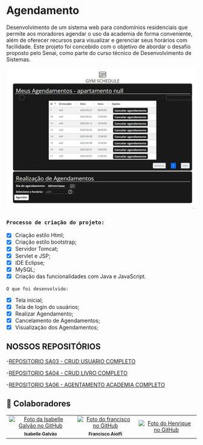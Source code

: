 # Agendamento

Desenvolvimento de um sistema web para condomínios residenciais que permite aos moradores agendar o uso da academia de forma conveniente, além de oferecer recursos para visualizar e gerenciar seus horários com facilidade. Este projeto foi concebido com o objetivo de abordar o desafio proposto pelo Senai, como parte do curso técnico de Desenvolvimento de Sistemas.

<img src="\Tela de agendamento.jpeg" alt="Tela">

### `Processo de criação do projeto:`

- [x] Criação estilo Html;
- [x] Criação estilo bootstrap;
- [x] Servidor Tomcat;
- [x] Servlet e JSP;
- [x] IDE Eclipse;
- [x] MySQL;
- [x] Criação das funcionalidades com Java e JavaScript.

 `O que foi desenvolvido:`

- [x] Tela inicial;
- [x] Tela de login do usuários;
- [x] Realizar Agendamento; 
- [x] Cancelamento de Agendamentos; 
- [x] Visualização dos Agendamentos;

## NOSSOS REPOSITÓRIOS

-[REPOSITORIO SA03 - CRUD USUARIO COMPLETO](https://github.com/isagalvao/SENAI_CRUD)

-[REPOSITORIO SA04 - CRUD LIVRO COMPLETO](https://github.com/franciscoaiolfi/sa04Senai)

-[REPOSITORIO SA06 - AGENTAMENTO ACADEMIA COMPLETO](https://github.com/isagalvao/Agendamento)
  
## 🤝 Colaboradores

<table>
  <tr>
    <td align="Center">
      <a href="#">
        <img src="https://avatars.githubusercontent.com/u/102769431?v=4" width="100px;" alt="Foto da Isabelle Galvão no GitHub"/><br>
        <sub>
          <b>Isabelle Galvão</b>
        </sub>
      </a>
    </td>
   <td align="Center">
      <a href="#">
        <img src="https://avatars.githubusercontent.com/u/67024427?v=4" width="100px;" alt="Foto do francisco no GitHub"/><br>
        <sub>
          <b>Francisco Aiolfi</b>
        </sub>
      </a>
    </td>
  <td align="Center">
      <a href="#">
        <img src="https://avatars.githubusercontent.com/u/141380505?v=4" width="100px;" alt="Foto do Henrique no GitHub"/><br>
        <sub>
